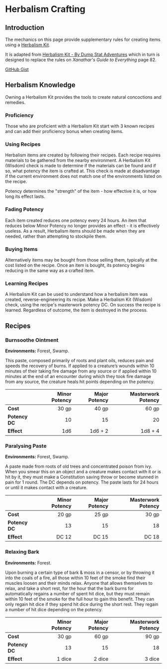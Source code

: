 # Herbalism Crafting

## Introduction

The mechanics on this page provide supplementary rules for creating items using a [Herbalism Kit](https://www.dndbeyond.com/equipment/herbalism-kit).

It is adapted from [Herbalism Kit - By Dump Stat Adventures](https://static1.squarespace.com/static/5bd88db093a6320f071b1a50/t/611bbeb0cb8c360b0e0fba3d/1629208242929/HerbalismKit_v1-1.pdf) which in turn is designed to replace the rules on *Xanathar's Guide to Everything* page 82.

[GitHub Gist](https://gist.github.com/jesskelsall/3e00478f1a0124b07d8f99fe78f2c78a)

## Herbalism Knowledge

Owning a Herbalism Kit provides the tools to create natural concoctions and remedies.

### Proficiency

Those who are proficient with a Herbalism Kit start with 3 known recipes and can add their proficiency bonus when creating items.

### Using Recipes

Herbalism items are created by following their recipes. Each recipe requires materials to be gathered from the nearby environment. A Herbalism Kit (Wisdom) check is made to determine if the materials can be found and if so, what potency the item is crafted at. This check is made at disadvantage if the current environment does not match one of the environments listed on the recipe.

Potency determines the "strength" of the item - how effective it is, or how long its effect lasts.

### Fading Potency

Each item created reduces one potency every 24 hours. An item that reduces below Minor Potency no longer provides an effect - it is effectively useless. As a result, Herbalism items should be made when they are needed, rather than attempting to stockpile them.

### Buying Items

Alternatively items may be bought from those selling them, typically at the cost listed on the recipe. Once an item is bought, its potency begins reducing in the same way as a crafted item.

### Learning Recipes

A Herbalism Kit can be used to understand how a herbalism item was created, reverse-engineering its recipe. Make a Herbalism Kit (Wisdom) check, using the recipe's masterwork potency DC. On success the recipe is learned. Regardless of outcome, the item is destroyed in the process.

## Recipes

### Burnsoothe Ointment

**Environments:** Forest, Swamp.

This paste, composed primarily of roots and plant oils, reduces pain and speeds the recovery of burns. If applied to a creature’s wounds within 10 minutes of their taking fire damage from any source or if applied within 10 minutes at the end of an encounter during which they took fire damage from any source, the creature heals hit points depending on the potency.

|| Minor Potency | Major Potency | Masterwork Potency |
|---|---:|---:|---:|
| **Cost** | 30 gp | 40 gp | 60 gp |
| **Potency DC** | 10 | 15 | 20 |
| **Effect** | 1d6 | 1d6 + 2 | 1d8 + 4 |

### Paralysing Paste

**Environments:** Forest, Swamp.

A paste made from roots of old trees and concentrated poison from ivy. When you smear this on an object and a creature makes contact with it or is hit by it, they must make a Constitution saving throw or become stunned in pain for 1 round. The DC depends on potency. The paste lasts for 24 hours or until it makes contact with a creature.

|| Minor Potency | Major Potency | Masterwork Potency |
|---|---:|---:|---:|
| **Cost** | 20 gp | 25 gp | 30 gp |
| **Potency DC** | 13 | 15 | 18 |
| **Effect** | DC 12 | DC 15 | DC 18 |

### Relaxing Bark

**Environments:** Forest.

Upon burning a certain type of bark & moss in a censor, or by throwing it into the coals of a fire, all those within 10 feet of the smoke find their muscles loosen and their minds relax.
Anyone that allows themselves to relax, and take a short rest, for the hour that the bark burns for automatically regains a number of spent hit dice, but they must remain within 10 feet
of the smoke for the full hour to gain this benefit. They can only regain hit dice if they spend hit dice during the short rest. They regain a number of hit dice depending on the potency.

|| Minor Potency | Major Potency | Masterwork Potency |
|---|---:|---:|---:|
| **Cost** | 30 gp | 60 gp | 90 gp |
| **Potency DC** | 13 | 15 | 18 |
| **Effect** | 1 dice | 2 dice | 3 dice |
